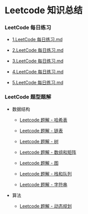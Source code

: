 # Leetcode 知识总结

### LeetCode 每日练习

- [1.LeetCode 每日练习.md](./docs/LeetCode%20每日练习/1.LeetCode%20每日练习.md)

- [2.LeetCode 每日练习.md](./docs/LeetCode%20每日练习/2.LeetCode%20每日练习.md)

- [3.LeetCode 每日练习.md](./docs/LeetCode%20每日练习/3.LeetCode%20每日练习.md)

- [4.LeetCode 每日练习.md](./docs/LeetCode%20每日练习/4.LeetCode%20每日练习.md)

- [5.LeetCode 每日练习.md](./docs/LeetCode%20每日练习/5.LeetCode%20每日练习.md)

### LeetCode 题型题解

- 数据结构
  
  - [Leetcode 题解 - 哈希表](docs/LeetCode%20类型题解/Leetcode%20题解%20-%20哈希表.md)
  
  - [Leetcode 题解 - 链表](docs/LeetCode%20类型题解/Leetcode%20题解%20-%20链表.md)
  
  - [Leetcode 题解 - 树](docs/LeetCode%20类型题解/Leetcode%20题解%20-%20树.md)
  
  - [Leetcode 题解 - 数组和矩阵](docs/LeetCode%20类型题解/Leetcode%20题解%20-%20数组和矩阵.md)
  
  - [Leetcode 题解 - 图](docs/LeetCode%20类型题解/Leetcode%20题解%20-%20图.md)
  
  - [Leetcode 题解 - 栈和队列](docs/LeetCode%20类型题解/Leetcode%20题解%20-%20栈和队列.md)
  
  - [Leetcode 题解 - 字符串](docs/LeetCode%20类型题解/Leetcode%20题解%20-%20字符串.md)

- 算法
  
  - [Leetcode 题解 - 动态规划](docs/LeetCode%20类型题解/Leetcode%20题解%20-%20动态规划.md)
